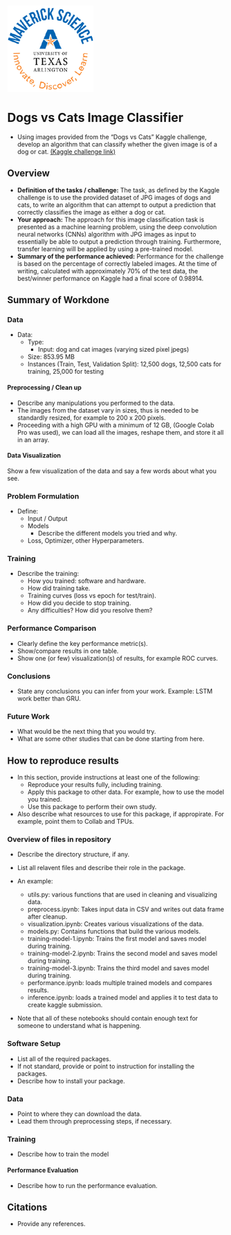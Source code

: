 ![](UTA-DataScience-Logo.png)

# Dogs vs Cats Image Classifier

* Using images provided from the “Dogs vs Cats” Kaggle challenge, develop an algorithm that can classify whether the given image is of a dog or cat. [(Kaggle challenge link)](https://www.kaggle.com/competitions/dogs-vs-cats/overview) 

## Overview

  * **Definition of the tasks / challenge:**  The task, as defined by the Kaggle challenge is to use the provided dataset of JPG images of dogs and cats, to write an algorithm that can attempt to output a prediction that correctly classifies the image as either a dog or cat.
  * **Your approach:** The approach for this image classification task is presented as a machine learning problem, using the deep convolution neural networks (CNNs) algorithm with JPG images as input to essentially be able to output a prediction through training. Furthermore, transfer learning will be applied by using a pre-trained model.
  * **Summary of the performance achieved:** Performance for the challenge is based on the percentage of correctly labeled images. At the time of writing, calculated with approximately 70% of the test data, the best/winner performance on Kaggle had a final score of 0.98914.

## Summary of Workdone

### Data

* Data:
  * Type:
    * Input: dog and cat images (varying sized pixel jpegs)
  * Size: 853.95 MB
  * Instances (Train, Test, Validation Split): 12,500 dogs, 12,500 cats for training, 25,000 for testing

#### Preprocessing / Clean up

* Describe any manipulations you performed to the data.
* The images from the dataset vary in sizes, thus is needed to be standardly resized, for example to 200 x 200 pixels.
* Proceeding with a high GPU with a minimum of 12 GB, (Google Colab Pro was used), we can load all the images, reshape them, and store it all in an array.

#### Data Visualization

Show a few visualization of the data and say a few words about what you see.

### Problem Formulation

* Define:
  * Input / Output
  * Models
    * Describe the different models you tried and why.
  * Loss, Optimizer, other Hyperparameters.

### Training

* Describe the training:
  * How you trained: software and hardware.
  * How did training take.
  * Training curves (loss vs epoch for test/train).
  * How did you decide to stop training.
  * Any difficulties? How did you resolve them?

### Performance Comparison

* Clearly define the key performance metric(s).
* Show/compare results in one table.
* Show one (or few) visualization(s) of results, for example ROC curves.

### Conclusions

* State any conclusions you can infer from your work. Example: LSTM work better than GRU.

### Future Work

* What would be the next thing that you would try.
* What are some other studies that can be done starting from here.

## How to reproduce results

* In this section, provide instructions at least one of the following:
   * Reproduce your results fully, including training.
   * Apply this package to other data. For example, how to use the model you trained.
   * Use this package to perform their own study.
* Also describe what resources to use for this package, if appropirate. For example, point them to Collab and TPUs.

### Overview of files in repository

* Describe the directory structure, if any.
* List all relavent files and describe their role in the package.
* An example:
  * utils.py: various functions that are used in cleaning and visualizing data.
  * preprocess.ipynb: Takes input data in CSV and writes out data frame after cleanup.
  * visualization.ipynb: Creates various visualizations of the data.
  * models.py: Contains functions that build the various models.
  * training-model-1.ipynb: Trains the first model and saves model during training.
  * training-model-2.ipynb: Trains the second model and saves model during training.
  * training-model-3.ipynb: Trains the third model and saves model during training.
  * performance.ipynb: loads multiple trained models and compares results.
  * inference.ipynb: loads a trained model and applies it to test data to create kaggle submission.

* Note that all of these notebooks should contain enough text for someone to understand what is happening.

### Software Setup
* List all of the required packages.
* If not standard, provide or point to instruction for installing the packages.
* Describe how to install your package.

### Data

* Point to where they can download the data.
* Lead them through preprocessing steps, if necessary.

### Training

* Describe how to train the model

#### Performance Evaluation

* Describe how to run the performance evaluation.


## Citations

* Provide any references.







